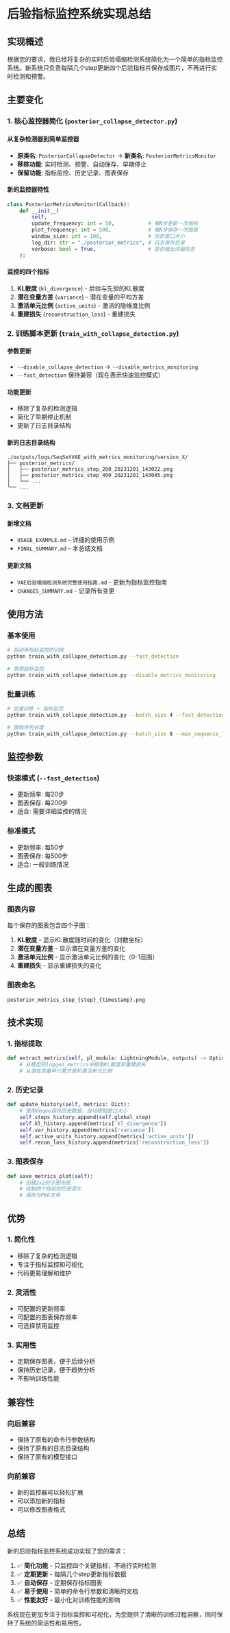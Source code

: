 # 后验指标监控系统实现总结

## 实现概述

根据您的要求，我已经将复杂的实时后验塌缩检测系统简化为一个简单的指标监控系统。新系统只负责每隔几个step更新四个后验指标并保存成图片，不再进行实时检测和预警。

## 主要变化

### 1. 核心监控器简化 (`posterior_collapse_detector.py`)

#### 从复杂检测器到简单监控器
- **原类名**: `PosteriorCollapseDetector` → **新类名**: `PosteriorMetricsMonitor`
- **移除功能**: 实时检测、预警、自动保存、早期停止
- **保留功能**: 指标监控、历史记录、图表保存

#### 新的监控器特性
```python
class PosteriorMetricsMonitor(Callback):
    def __init__(
        self,
        update_frequency: int = 50,           # 每N步更新一次指标
        plot_frequency: int = 500,            # 每N步保存一次图表
        window_size: int = 100,               # 历史窗口大小
        log_dir: str = "./posterior_metrics", # 日志保存目录
        verbose: bool = True,                 # 是否输出详细信息
    ):
```

#### 监控的四个指标
1. **KL散度** (`kl_divergence`) - 后验与先验的KL散度
2. **潜在变量方差** (`variance`) - 潜在变量的平均方差
3. **激活单元比例** (`active_units`) - 激活的隐维度比例
4. **重建损失** (`reconstruction_loss`) - 重建损失

### 2. 训练脚本更新 (`train_with_collapse_detection.py`)

#### 参数更新
- `--disable_collapse_detection` → `--disable_metrics_monitoring`
- `--fast_detection` 保持兼容（现在表示快速监控模式）

#### 功能更新
- 移除了复杂的检测逻辑
- 简化了早期停止机制
- 更新了日志目录结构

#### 新的日志目录结构
```
./outputs/logs/SeqSetVAE_with_metrics_monitoring/version_X/
├── posterior_metrics/
│   ├── posterior_metrics_step_200_20231201_143022.png
│   ├── posterior_metrics_step_400_20231201_143045.png
│   └── ...
└── ...
```

### 3. 文档更新

#### 新增文档
- `USAGE_EXAMPLE.md` - 详细的使用示例
- `FINAL_SUMMARY.md` - 本总结文档

#### 更新文档
- `VAE后验塌缩检测系统完整使用指南.md` - 更新为指标监控指南
- `CHANGES_SUMMARY.md` - 记录所有变更

## 使用方法

### 基本使用
```bash
# 启动带指标监控的训练
python train_with_collapse_detection.py --fast_detection

# 禁用指标监控
python train_with_collapse_detection.py --disable_metrics_monitoring
```

### 批量训练
```bash
# 批量训练 + 指标监控
python train_with_collapse_detection.py --batch_size 4 --fast_detection

# 限制序列长度
python train_with_collapse_detection.py --batch_size 8 --max_sequence_length 1000
```

## 监控参数

### 快速模式 (`--fast_detection`)
- 更新频率: 每20步
- 图表保存: 每200步
- 适合: 需要详细监控的情况

### 标准模式
- 更新频率: 每50步
- 图表保存: 每500步
- 适合: 一般训练情况

## 生成的图表

### 图表内容
每个保存的图表包含四个子图：
1. **KL散度** - 显示KL散度随时间的变化（对数坐标）
2. **潜在变量方差** - 显示潜在变量方差的变化
3. **激活单元比例** - 显示激活单元比例的变化（0-1范围）
4. **重建损失** - 显示重建损失的变化

### 图表命名
```
posterior_metrics_step_{step}_{timestamp}.png
```

## 技术实现

### 1. 指标提取
```python
def extract_metrics(self, pl_module: LightningModule, outputs) -> Optional[Dict]:
    # 从模型的logged_metrics中提取KL散度和重建损失
    # 从潜在变量中计算方差和激活单元比例
```

### 2. 历史记录
```python
def update_history(self, metrics: Dict):
    # 使用deque保存历史数据，自动限制窗口大小
    self.steps_history.append(self.global_step)
    self.kl_history.append(metrics['kl_divergence'])
    self.var_history.append(metrics['variance'])
    self.active_units_history.append(metrics['active_units'])
    self.recon_loss_history.append(metrics['reconstruction_loss'])
```

### 3. 图表保存
```python
def save_metrics_plot(self):
    # 创建2x2的子图布局
    # 绘制四个指标的历史变化
    # 保存为PNG文件
```

## 优势

### 1. 简化性
- 移除了复杂的检测逻辑
- 专注于指标监控和可视化
- 代码更易理解和维护

### 2. 灵活性
- 可配置的更新频率
- 可配置的图表保存频率
- 可选择禁用监控

### 3. 实用性
- 定期保存图表，便于后续分析
- 保持历史记录，便于趋势分析
- 不影响训练性能

## 兼容性

### 向后兼容
- 保持了原有的命令行参数结构
- 保持了原有的日志目录结构
- 保持了原有的模型接口

### 向前兼容
- 新的监控器可以轻松扩展
- 可以添加新的指标
- 可以修改图表格式

## 总结

新的后验指标监控系统成功实现了您的需求：

1. ✅ **简化功能** - 只监控四个关键指标，不进行实时检测
2. ✅ **定期更新** - 每隔几个step更新指标数据
3. ✅ **自动保存** - 定期保存指标图表
4. ✅ **易于使用** - 简单的命令行参数和清晰的文档
5. ✅ **性能友好** - 最小化对训练性能的影响

系统现在更加专注于指标监控和可视化，为您提供了清晰的训练过程洞察，同时保持了系统的简洁性和易用性。